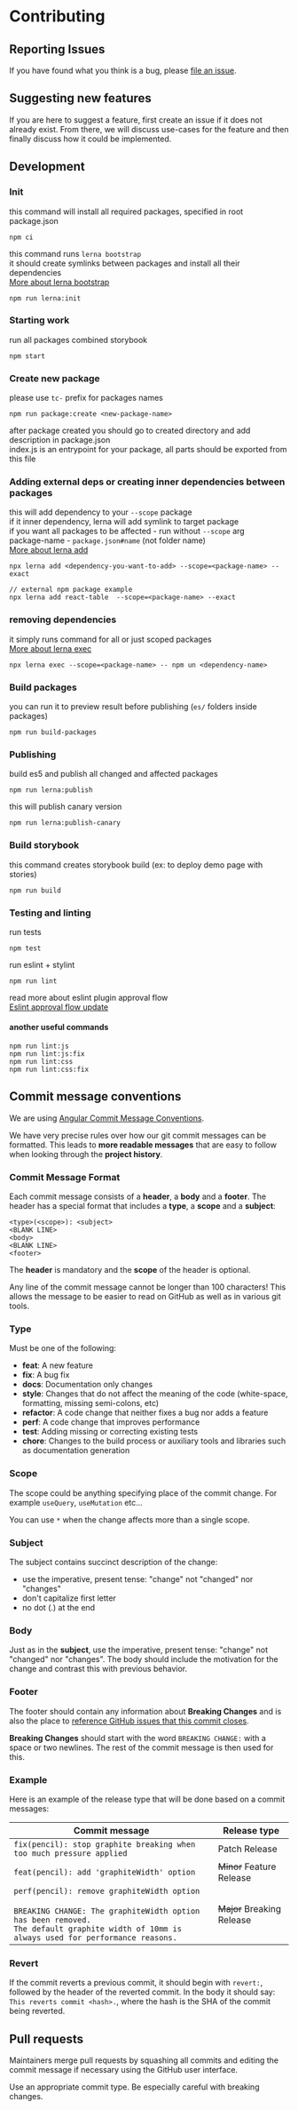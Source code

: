 # Contributing

## Reporting Issues

If you have found what you think is a bug, please [file an issue]().

## Suggesting new features

If you are here to suggest a feature, first create an issue if it does not already exist. From there, we will discuss use-cases for the feature and then finally discuss how it could be implemented.

## Development

### Init
this command will install all required packages, specified in root package.json
```
npm ci
```

this command runs `lerna bootstrap`\
it should create symlinks between packages and install all their dependencies\
[More about lerna bootstrap](https://github.com/lerna/lerna/tree/main/commands/bootstrap#readme)
```
npm run lerna:init
```

### Starting work
run all packages combined storybook
```
npm start
```

### Create new package
please use `tc-` prefix for packages names
```
npm run package:create <new-package-name>
```
after package created you should go to created directory and add description in package.json \
index.js is an entrypoint for your package, all parts should be exported from this file

### Adding external deps or creating inner dependencies between packages
this will add dependency to your `--scope` package\
if it inner dependency, lerna will add symlink to target package\
if you want all packages to be affected - run without `--scope` arg\
package-name - `package.json#name` (not folder name)\
[More about lerna add](https://github.com/lerna/lerna/tree/main/commands/add#readme)
```
npx lerna add <dependency-you-want-to-add> --scope=<package-name> --exact

// external npm package example
npx lerna add react-table  --scope=<package-name> --exact
```

### removing dependencies
it simply runs command for all or just scoped packages\
[More about lerna exec](https://github.com/lerna/lerna/tree/main/commands/exec#readme)
```
npx lerna exec --scope=<package-name> -- npm un <dependency-name>
```


### Build packages
you can run it to preview result before publishing (`es/` folders inside packages)
```
npm run build-packages
```

### Publishing
build es5 and publish all changed and affected packages
```
npm run lerna:publish
```

this will publish canary version
```
npm run lerna:publish-canary
```

### Build storybook
this command creates storybook build (ex: to deploy demo page with stories)
```
npm run build
```


### Testing and linting
run tests
```
npm test
```

run eslint + stylint
```
npm run lint
```

read more about eslint plugin approval flow\
[Eslint approval flow update](https://github.com/Microsoft/vscode-eslint#version-2110)


#### another useful commands
```
npm run lint:js
npm run lint:js:fix
npm run lint:css
npm run lint:css:fix
```

## Commit message conventions

We are using [Angular Commit Message Conventions](https://github.com/angular/angular.js/blob/master/DEVELOPERS.md#-git-commit-guidelines).

We have very precise rules over how our git commit messages can be formatted. This leads to **more readable messages** that are easy to follow when looking through the **project history**.

### Commit Message Format

Each commit message consists of a **header**, a **body** and a **footer**. The header has a special
format that includes a **type**, a **scope** and a **subject**:

```
<type>(<scope>): <subject>
<BLANK LINE>
<body>
<BLANK LINE>
<footer>
```

The **header** is mandatory and the **scope** of the header is optional.

Any line of the commit message cannot be longer than 100 characters! This allows the message to be easier to read on GitHub as well as in various git tools.

### Type

Must be one of the following:

- **feat**: A new feature
- **fix**: A bug fix
- **docs**: Documentation only changes
- **style**: Changes that do not affect the meaning of the code (white-space, formatting, missing
  semi-colons, etc)
- **refactor**: A code change that neither fixes a bug nor adds a feature
- **perf**: A code change that improves performance
- **test**: Adding missing or correcting existing tests
- **chore**: Changes to the build process or auxiliary tools and libraries such as documentation
  generation

### Scope

The scope could be anything specifying place of the commit change. For example `useQuery`, `useMutation` etc...

You can use `*` when the change affects more than a single scope.

### Subject

The subject contains succinct description of the change:

- use the imperative, present tense: "change" not "changed" nor "changes"
- don't capitalize first letter
- no dot (.) at the end

### Body

Just as in the **subject**, use the imperative, present tense: "change" not "changed" nor "changes". The body should include the motivation for the change and contrast this with previous behavior.

### Footer

The footer should contain any information about **Breaking Changes** and is also the place to [reference GitHub issues that this commit closes](https://help.github.com/en/github/managing-your-work-on-github/linking-a-pull-request-to-an-issue).

**Breaking Changes** should start with the word `BREAKING CHANGE:` with a space or two newlines. The rest of the commit message is then used for this.

### Example

Here is an example of the release type that will be done based on a commit messages:

| Commit message                                                                                                                                                                                   | Release type               |
| ------------------------------------------------------------------------------------------------------------------------------------------------------------------------------------------------ | -------------------------- |
| `fix(pencil): stop graphite breaking when too much pressure applied`                                                                                                                             | Patch Release              |
| `feat(pencil): add 'graphiteWidth' option`                                                                                                                                                       | ~~Minor~~ Feature Release  |
| `perf(pencil): remove graphiteWidth option`<br><br>`BREAKING CHANGE: The graphiteWidth option has been removed.`<br>`The default graphite width of 10mm is always used for performance reasons.` | ~~Major~~ Breaking Release |

### Revert

If the commit reverts a previous commit, it should begin with `revert:`, followed by the header of the reverted commit. In the body it should say: `This reverts commit <hash>.`, where the hash is the SHA of the commit being reverted.

## Pull requests

Maintainers merge pull requests by squashing all commits and editing the commit message if necessary using the GitHub user interface.

Use an appropriate commit type. Be especially careful with breaking changes.
